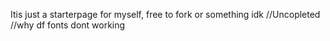 Itis just a starterpage for myself, free to fork or something idk
//Uncopleted
//why df fonts dont working
